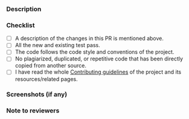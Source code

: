 <!--
    Thank you for contributing to our project, JuleLang!
    Be sure to follow our Code of Conduct and contributing guidelines, and fill in the details below.

    Contributing guidelines: https://github.com/julelang/jule/blob/master/CONTRIBUTING.md
-->

### Description

<!-- Describe what this PR introduces. -->
<!-- If any, link any issue that this PR solves. -->

### Checklist

<!-- Check the boxes below to ensure you have completed the checklist. -->

- [ ] A description of the changes in this PR is mentioned above.
- [ ] All the new and existing test pass.
- [ ] The code follows the code style and conventions of the project.
- [ ] No plagiarized, duplicated, or repetitive code that has been directly copied from another source.
- [ ] I have read the whole [Contributing guidelines](https://jule.dev/contribute) of the project and its resources/related pages.

### Screenshots (if any)

<!--

If any, add screenshots to help explain your changes.
Remove these comments to highlight the screenshots in the PR.

|      Original       |      Updated       |
| :-----------------: | :----------------: |
| original screenshot | updated screenshot |

-->

### Note to reviewers

<!-- Please add a one-line description for developers or pull request viewers, if any. -->
